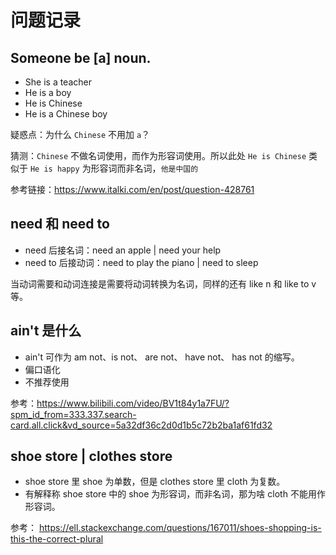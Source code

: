 # 问题记录

## Someone be [a] noun.

-   She is a teacher
-   He is a boy
-   He is Chinese
-   He is a Chinese boy

疑惑点：为什么 `Chinese` 不用加 `a`？

猜测：`Chinese` 不做名词使用，而作为形容词使用。所以此处 `He is Chinese` 类似于 `He is happy` 为形容词而非名词，`他是中国的`

参考链接：https://www.italki.com/en/post/question-428761

## need 和 need to

-   need 后接名词：need an apple | need your help
-   need to 后接动词：need to play the piano | need to sleep

当动词需要和动词连接是需要将动词转换为名词，同样的还有 like n 和 like to v 等。

## ain't 是什么

-   ain't 可作为 am not、is not、 are not、 have not、 has not 的缩写。
-   偏口语化
-   不推荐使用

参考：https://www.bilibili.com/video/BV1t84y1a7FU/?spm_id_from=333.337.search-card.all.click&vd_source=5a32df36c2d0d1b5c72b2ba1af61fd32

## shoe store | clothes store

-   shoe store 里 shoe 为单数，但是 clothes store 里 cloth 为复数。
-   有解释称 shoe store 中的 shoe 为形容词，而非名词，那为啥 cloth 不能用作形容词。

参考： https://ell.stackexchange.com/questions/167011/shoes-shopping-is-this-the-correct-plural
